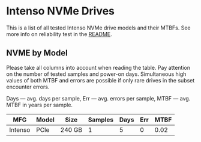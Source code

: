 Intenso NVMe Drives
===================

This is a list of all tested Intenso NVMe drive models and their MTBFs. See more
info on reliability test in the [README](https://github.com/linuxhw/SMART).

NVME by Model
------------

Please take all columns into account when reading the table. Pay attention on the
number of tested samples and power-on days. Simultaneous high values of both MTBF
and errors are possible if only rare drives in the subset encounter errors.

Days — avg. days per sample,
Err  — avg. errors per sample,
MTBF — avg. MTBF in years per sample.

| MFG       | Model              | Size   | Samples | Days  | Err   | MTBF |
|-----------|--------------------|--------|---------|-------|-------|------|
| Intenso   | PCIe               | 240 GB | 1       | 5     | 0     | 0.02   |
